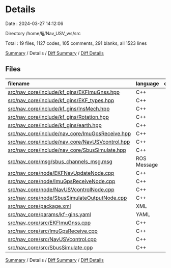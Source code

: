 # Details

Date : 2024-03-27 14:12:06

Directory /home/ljj/Nav_USV_ws/src

Total : 19 files,  1127 codes, 105 comments, 291 blanks, all 1523 lines

[Summary](results.md) / Details / [Diff Summary](diff.md) / [Diff Details](diff-details.md)

## Files
| filename | language | code | comment | blank | total |
| :--- | :--- | ---: | ---: | ---: | ---: |
| [src/nav_core/include/kf_gins/EKFImuGnss.hpp](/src/nav_core/include/kf_gins/EKFImuGnss.hpp) | C++ | 70 | 0 | 16 | 86 |
| [src/nav_core/include/kf_gins/EKF_types.hpp](/src/nav_core/include/kf_gins/EKF_types.hpp) | C++ | 67 | 0 | 20 | 87 |
| [src/nav_core/include/kf_gins/InsMech.hpp](/src/nav_core/include/kf_gins/InsMech.hpp) | C++ | 45 | 0 | 13 | 58 |
| [src/nav_core/include/kf_gins/Rotation.hpp](/src/nav_core/include/kf_gins/Rotation.hpp) | C++ | 78 | 3 | 19 | 100 |
| [src/nav_core/include/kf_gins/earth.hpp](/src/nav_core/include/kf_gins/earth.hpp) | C++ | 108 | 10 | 34 | 152 |
| [src/nav_core/include/nav_core/ImuGpsReceive.hpp](/src/nav_core/include/nav_core/ImuGpsReceive.hpp) | C++ | 39 | 0 | 10 | 49 |
| [src/nav_core/include/nav_core/NavUSVcontrol.hpp](/src/nav_core/include/nav_core/NavUSVcontrol.hpp) | C++ | 14 | 0 | 5 | 19 |
| [src/nav_core/include/nav_core/SbusSimulate.hpp](/src/nav_core/include/nav_core/SbusSimulate.hpp) | C++ | 45 | 0 | 8 | 53 |
| [src/nav_core/msg/sbus_channels_msg.msg](/src/nav_core/msg/sbus_channels_msg.msg) | ROS Message | 2 | 0 | 0 | 2 |
| [src/nav_core/node/EKFNavUpdateNode.cpp](/src/nav_core/node/EKFNavUpdateNode.cpp) | C++ | 81 | 14 | 16 | 111 |
| [src/nav_core/node/ImuGpsReceiveNode.cpp](/src/nav_core/node/ImuGpsReceiveNode.cpp) | C++ | 7 | 0 | 1 | 8 |
| [src/nav_core/node/NavUSVcontrolNode.cpp](/src/nav_core/node/NavUSVcontrolNode.cpp) | C++ | 7 | 0 | 1 | 8 |
| [src/nav_core/node/SbusSimulateOutputNode.cpp](/src/nav_core/node/SbusSimulateOutputNode.cpp) | C++ | 8 | 0 | 2 | 10 |
| [src/nav_core/package.xml](/src/nav_core/package.xml) | XML | 25 | 0 | 3 | 28 |
| [src/nav_core/params/kf-gins.yaml](/src/nav_core/params/kf-gins.yaml) | YAML | 21 | 0 | 7 | 28 |
| [src/nav_core/src/EKFImuGnss.cpp](/src/nav_core/src/EKFImuGnss.cpp) | C++ | 249 | 4 | 97 | 350 |
| [src/nav_core/src/ImuGpsReceive.cpp](/src/nav_core/src/ImuGpsReceive.cpp) | C++ | 181 | 46 | 23 | 250 |
| [src/nav_core/src/NavUSVcontrol.cpp](/src/nav_core/src/NavUSVcontrol.cpp) | C++ | 16 | 0 | 5 | 21 |
| [src/nav_core/src/SbusSimulate.cpp](/src/nav_core/src/SbusSimulate.cpp) | C++ | 64 | 28 | 11 | 103 |

[Summary](results.md) / Details / [Diff Summary](diff.md) / [Diff Details](diff-details.md)